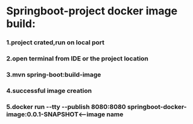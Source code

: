# Springboot-project docker image build:

### 1.project crated,run on local port
### 2.open terminal from IDE or the project location 
### 3.mvn spring-boot:build-image
### 4.successful image creation
### 5.docker run --tty --publish 8080:8080 springboot-docker-image:0.0.1-SNAPSHOT<--image name
